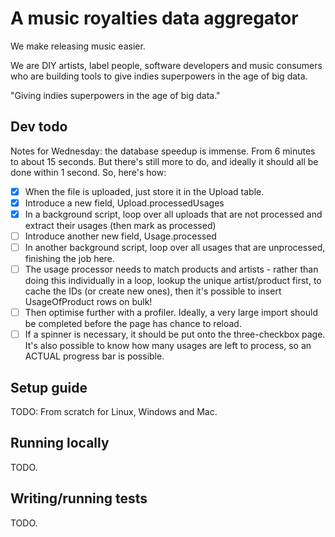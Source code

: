A music royalties data aggregator
=================================

We make releasing music easier.

We are DIY artists, label people, software developers and music consumers who are building tools to give indies superpowers in the age of big data.

"Giving indies superpowers in the age of big data."

Dev todo
--------

Notes for Wednesday: the database speedup is immense. From 6 minutes to about 15 seconds.
But there's still more to do, and ideally it should all be done within 1 second.
So, here's how:

- [x] When the file is uploaded, just store it in the Upload table.
- [x] Introduce a new field, Upload.processedUsages
- [x] In a background script, loop over all uploads that are not processed and extract their usages (then mark as processed)
- [ ] Introduce another new field, Usage.processed
- [ ] In another background script, loop over all usages that are unprocessed, finishing the job here.
- [ ] The usage processor needs to match products and artists - rather than doing this individually in a loop, lookup the unique artist/product first, to cache the IDs (or create new ones), then it's possible to insert UsageOfProduct rows on bulk!
- [ ] Then optimise further with a profiler. Ideally, a very large import should be completed before the page has chance to reload.
- [ ] If a spinner is necessary, it should be put onto the three-checkbox page. It's also possible to know how many usages are left to process, so an ACTUAL progress bar is possible.

Setup guide
-----------

TODO: From scratch for Linux, Windows and Mac.

Running locally
---------------

TODO.

Writing/running tests
---------------------

TODO.
